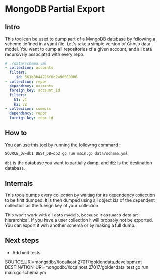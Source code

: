 # MongoDB Partial Export

## Intro
This tool can be used to dump part of a MongoDB database by following a scheme defined in a yaml file. Let's take a simple version of Github data model. You want to dump all repositories of a given account, and all data recursively associated with every repo.

```yaml
# ./data/schema.yml
- collection: accounts
  filters:
    _id: 561b8b44726f6d2490010000
- collection: repos
  dependency: accounts
  foreign_key: account_id
  filters:
    k1: v1
    k2: v2
- collection: commits
  dependency: repos
  foreign_key: repo_id
```
## How to
You can use this tool by running the following command :
```shell
SOURCE_DB=db1 DEST_DB=db2 go run main.go data/schema.yml
```

`db1` is the database you want to partially dump, and `db2` is the destination database.

## Internals

This tools dumps every collection by waiting for its dependency collection to be first dumped. It is then dumped using all object ids of the dependent collection as the foreign key of your collection.

This won't work with all data models, because it assumes data are hierarchical. If you have a user collection it will probably not be exported. You can export it with another schema or by making a full dump.

## Next steps

- Add unit tests




SOURCE_URI=mongodb://localhost:27017/goldendata_development DESTINATION_URI=mongodb://localhost:27017/goldendata_test go run main.go schema.yml

